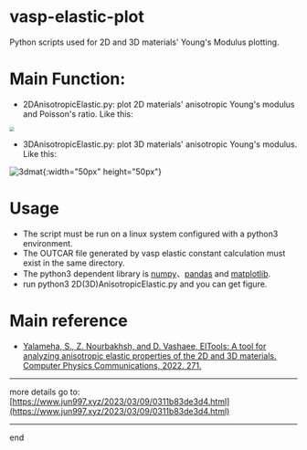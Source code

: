# vasp-elastic-plot
Python scripts used for  2D and 3D materials' Young's Modulus plotting.

# Main Function:
- 2DAnisotropicElastic.py: plot 2D materials' anisotropic Young's modulus and Poisson's ratio. Like this:

<img src=https://www.jun997.xyz/images/vasp2dMech/10.jpg style="zoom:50%"/>

- 3DAnisotropicElastic.py: plot 3D materials' anisotropic Young's modulus. Like this:

![3dmat](https://www.jun997.xyz/images/vasp2dMech/8.jpg){:width="50px" height="50px"}

# Usage
- The script must be run on a linux system configured with a python3 environment. 
- The OUTCAR file generated by vasp elastic constant calculation must exist in the same directory.
- The python3 dependent library is [numpy](https://numpy.org/)、[pandas](https://pandas.pydata.org/) and [matplotlib](https://matplotlib.org/).
- run python3 2D(3D)AnisotropicElastic.py and you can get figure.

# Main reference
- [Yalameha, S., Z. Nourbakhsh, and D. Vashaee, ElTools: A tool for analyzing anisotropic elastic properties of the 2D and 3D materials. Computer Physics Communications, 2022. 271.](https://www.sciencedirect.com/science/article/abs/pii/S0010465521003076)

---

more details go to:  [https://www.jun997.xyz/2023/03/09/0311b83de3d4.html](https://www.jun997.xyz/2023/03/09/0311b83de3d4.html) 

---


end
